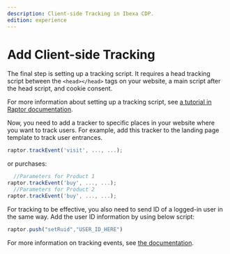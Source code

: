 ```yaml
---
description: Client-side Tracking in Ibexa CDP.
edition: experience
---
```


# Add Client-side Tracking

The final step is setting up a tracking script.
It requires a head tracking script between the `<head></head>` tags on your website, a main script after the head script, and cookie consent.

For more information about setting up a tracking script, see [a tutorial in Raptor documentation](https://support.raptorsmartadvisor.com/hc/en-us/articles/9563346335004-Client-Side-Tracking).

Now, you need to add a tracker to specific places in your website where you want to track users.
For example, add this tracker to the landing page template to track user entrances.

```js
raptor.trackEvent('visit', ..., ...);
```
or purchases:

```js
  //Parameters for Product 1
raptor.trackEvent('buy', ..., ...);
  //Parameters for Product 2
raptor.trackEvent('buy', ..., ...);
```

For tracking to be effective, you also need to send ID of a logged-in user in the same way.
Add the user ID information by using below script:

```js
raptor.push("setRuid","USER_ID_HERE")
```

For more information on tracking events, see [the documentation](https://support.raptorsmartadvisor.com/hc/en-us/articles/201912411-Tracking-Events).